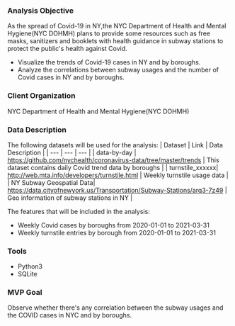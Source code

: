 ### Analysis Objective
As the spread of Covid-19 in NY,the NYC Department of Health and Mental Hygiene(NYC DOHMH) plans to provide some resources such as free masks, sanitizers and booklets with health guidance in subway stations to protect the public's health against Covid. 
* Visualize the trends of Covid-19 cases in NY and by boroughs.
* Analyze the correlations between subway usages and the number of Covid cases in NY and by boroughs.

### Client Organization
 NYC Department of Health and Mental Hygiene(NYC DOHMH)

### Data Description
The following datasets will be used for the analysis:
| Dataset | Link | Data Description |
| --- | --- | --- |
| data-by-day | https://github.com/nychealth/coronavirus-data/tree/master/trends | This dataset contains daily Covid trend data by boroughs |
| turnstile_xxxxxx|  http://web.mta.info/developers/turnstile.html | Weekly turnstile usage data |
| NY Subway Geospatial Data| https://data.cityofnewyork.us/Transportation/Subway-Stations/arq3-7z49 | Geo information of subway stations in NY |

The features that will be included in the analysis:
 * Weekly Covid cases by boroughs from 2020-01-01 to 2021-03-31
 * Weekly turnstile entries by borough from 2020-01-01 to 2021-03-31

### Tools
* Python3
* SQLite

### MVP Goal
Observe whether there's any correlation between the subway usages and the COVID cases in NYC and by boroughs.


